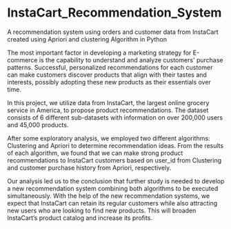 # InstaCart_Recommendation_System
A recommendation system using orders and customer data from InstaCart created using Apriori and clustering Algorithm in Python

The most important factor in developing a marketing strategy for E-commerce is the capability to
understand and analyze customers' purchase patterns. Successful, personalized recommendations for each customer can make customers discover products that align with their tastes and interests, possibly adopting these new products as their essentials over time.

In this project, we utilize data from InstaCart, the largest online grocery service in America, to propose product recommendations. The dataset consists of 6 different sub-datasets with information on over 200,000 users and 45,000 products.

After some exploratory analysis, we employed two different algorithms: Clustering and Apriori
to determine recommendation ideas. From the results of each algorithm, we found that we can
make strong product recommendations to InstaCart customers based on user_id from Clustering and customer purchase history from Apriori, respectively. 

Our analysis led us to the conclusion that further study is needed to develop a new recommendation system combining both algorithms to be executed simultaneously. With the help of the new recommendation systems, we expect that InstaCart can retain its regular customers while also attracting new users who are looking to find new products. This will broaden InstaCart’s product catalog and increase its profits.

